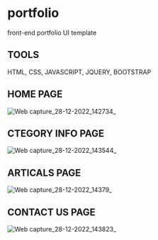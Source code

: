 # portfolio
front-end portfolio UI template 

## TOOLS
HTML, CSS, JAVASCRIPT, JQUERY, BOOTSTRAP

## HOME PAGE
![Web capture_28-12-2022_142734_](https://user-images.githubusercontent.com/48493903/209812303-d36f8957-b524-4920-aa69-966dd179cb3d.jpeg)

## CTEGORY INFO PAGE
![Web capture_28-12-2022_143544_](https://user-images.githubusercontent.com/48493903/209813238-3f4f328f-6f7c-4b6e-8b12-d98ef321027a.jpeg)

## ARTICALS PAGE
![Web capture_28-12-2022_14379_](https://user-images.githubusercontent.com/48493903/209813384-f84c2f9d-38a3-449a-87af-38f02369a3e0.jpeg)

## CONTACT US PAGE
![Web capture_28-12-2022_143823_](https://user-images.githubusercontent.com/48493903/209813618-b497b660-8122-4300-969f-6ab52d3a73de.jpeg)
